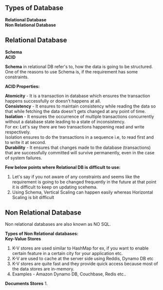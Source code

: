 ## Types of Database </br>
**Relational Database** </br>
**Non Relational Database** 


## Relational Database

**Schema** </br>
**ACID**

**Schema** in relational DB refer's to, how the data is going to be structured.
One of the reasons to use Schema is, if the requirement has some constraints.


**ACID Properties:**

**Atomicity** - It is a transaction in database which ensures the transaction happens successfully or doesn't happens at all.</br>
**Consistency** - It ensures to maintain consistency while reading the data so that while fetching the data doesn't gets changed at any point of time.</br>
**Isolation** - It ensures the occurrence of multiple transactions concurrently without a database state leading to a state of inconsistency.</br>
                For ex: Let's say there are two transactions happening read and write respectively.</br>
                Isolation ensures to do the transactions in a sequence i.e, to read first and to write it at second.</br>
**Durability** - It ensures that changes made to the database (transactions) that are successfully committed will survive permanently, even in the case of system failures.</br>

**Few below points where Relational DB is difficult to use:**</br>
1. Let's say if you not aware of any constraints and seems like the requirement is going to be changed frequently in the future at that point it is difficult to keep on updating scehema.</br>
2. Using Schema, Vertical Scaling can happen easily whereas Horizontal Scaling is bit difficult


## Non Relational Database

Non relational databases are also known as NO SQL.

**Types of Non Relational databases:**</br>
**Key-Value Stores**</br>
1. K-V stores are used similar to HashMap for ex, if you want to enable certain feature in a certain city for your application etc.
2. K-V are used to cache at the server side using Reddis, Dynamo DB etc
3. K-V stores are quite fast and they provide quick access because most of the data stores are in-memory.
4. Examples - Amazon Dynamo DB, Couchbase, Redis etc..

**Documents Stores**
1. 
